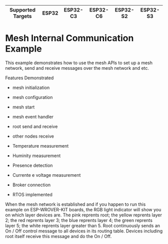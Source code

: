 | Supported Targets | ESP32 | ESP32-C3 | ESP32-C6 | ESP32-S2 | ESP32-S3 |
| ----------------- | ----- | -------- | -------- | -------- | -------- |

# Mesh Internal Communication Example

This example demonstrates how to use the mesh APIs to set up a mesh network, send and receive messages over the mesh network and etc.

Features Demonstrated

- mesh initialization

- mesh configuration

- mesh start

- mesh event handler

- root send and receive

- other nodes receive

- Temperature measurement

- Huminity measurement

- Presence detection

- Currente e voltage measurement

- Broker connection

- RTOS implemented


When the mesh network is established and if you happen to run this example on ESP-WROVER-KIT boards, the RGB light indicator will show you on which layer devices are.
The pink reprents root; the yellow reprents layer 2; the red reprents layer 3; the blue reprents layer 4; the green reprents layer 5; the white reprents layer greater than 5.
Root continuously sends an On / Off control message to all devices in its routing table. Devices including root itself receive this message and do the On / Off.
